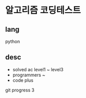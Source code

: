 # 알고리즘 코딩테스트
## lang
python
## desc
- solved ac level1 ~ level3
- programmers ~
- code plus

git progress 3

